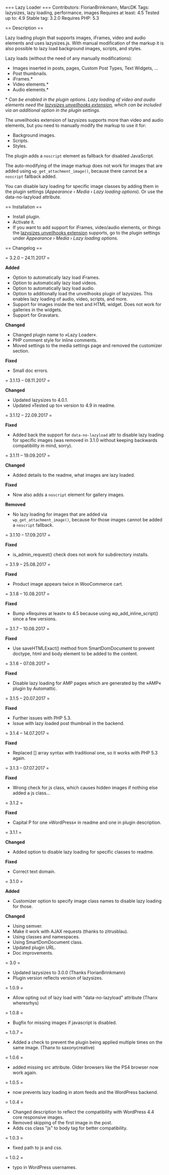 === Lazy Loader ===
Contributors: FlorianBrinkmann, MarcDK
Tags: lazysizes, lazy loading, performance, images
Requires at least: 4.5
Tested up to: 4.9
Stable tag: 3.2.0
Requires PHP: 5.3

== Description ==

Lazy loading plugin that supports images, iFrames, video and audio elements and uses lazysizes.js.
With manual modification of the markup it is also possible to lazy load background images, scripts,
and styles.

Lazy loads (without the need of any manually modifications):

* Images inserted in posts, pages, Custom Post Types, Text Widgets, …
* Post thumbnails.
* iFrames.*
* Video elements.*
* Audio elements.*

\* *Can be enabled in the plugin options. Lazy loading of video and audio elements 
need the [lazysizes unveilhooks extension](https://github.com/aFarkas/lazysizes/tree/gh-pages/plugins/unveilhooks),
which can be included via an additional option in the plugin settings.*

The unveilhooks extension of lazysizes supports more than video and audio elements, 
but you need to manually modify the markup to use it for:

* Background images.
* Scripts.
* Styles.

The plugin adds a `noscript` element as fallback for disabled JavaScript.

The auto-modifying of the image markup does not work for images that are added 
using `wp_get_attachment_image()`, because there cannot be a `noscript` fallback added.

You can disable lazy loading for specific image classes by adding them in the plugin 
settings (*Appearance* › *Media* › *Lazy loading options*). Or use the data-no-lazyload attribute.

== Installation ==

* Install plugin.
* Activate it.
* If you want to add support for iFrames, video/audio elements, or things the 
[lazysizes unveilhooks extension](https://github.com/aFarkas/lazysizes/tree/gh-pages/plugins/unveilhooks) 
supports, go to the plugin settings under *Appearance* › *Media* › *Lazy loading options*.

== Changelog ==

= 3.2.0 – 24.11.2017 =

**Added**

* Option to automatically lazy load iFrames.
* Option to automatically lazy load videos.
* Option to automatically lazy load audio.
* Option to additionally load the unveilhooks plugin of lazysizes. This enables lazy loading of audio, video, scripts, and more.
* Support for images inside the text and HTML widget. Does not work for galleries in the widgets.
* Support for Gravatars.

**Changed**

* Changed plugin name to »Lazy Loader«.
* PHP comment style for inline comments.
* Moved settings to the media settings page and removed the customizer section.

**Fixed**

* Small doc errors.

= 3.1.13 – 08.11.2017 =

**Changed**

* Updated lazysizes to 4.0.1.
* Updated »Tested up to« version to 4.9 in readme.

= 3.1.12 – 22.09.2017 =

**Fixed**

* Added back the support for `data-no-lazyload` attr to disable lazy loading for specific images (was removed in 3.1.0 without keeping backwards compatibility in mind, sorry).

= 3.1.11 – 19.09.2017 =

**Changed**

* Added details to the readme, what images are lazy loaded.

**Fixed**

* Now also adds a `noscript` element for gallery images.

**Removed**

* No lazy loading for images that are added via `wp_get_attachment_image()`, because for those images cannot be added a `noscript` fallback.

= 3.1.10 – 17.09.2017 =

**Fixed**

* is_admin_request() check does not work for subdirectory installs.

= 3.1.9 – 25.08.2017 =

**Fixed**

* Product image appears twice in WooCommerce cart.

= 3.1.8 – 10.08.2017 =

**Fixed**

* Bump »Requires at least« to 4.5 because using wp_add_inline_script() since a few versions.

= 3.1.7 – 10.08.2017 =

**Fixed**

* Use saveHTMLExact() method from SmartDomDocument to prevent doctype, html and body element to be added to the content.

= 3.1.6 – 07.08.2017 =

**Fixed**

* Disable lazy loading for AMP pages which are generated by the »AMP« plugin by Automattic.

= 3.1.5 – 20.07.2017 =

**Fixed**

* Further issues with PHP 5.3.
* Issue with lazy loaded post thumbnail in the backend.

= 3.1.4 – 14.07.2017 =

**Fixed**

* Replaced [] array syntax with traditional one, so it works with PHP 5.3 again.

= 3.1.3 – 07.07.2017 =

**Fixed**

* Wrong check for js class, which causes hidden images if nothing else added a js class…

= 3.1.2 =

**Fixed**

* Capital P for one »WordPress« in readme and one in plugin description.

= 3.1.1 =

**Changed**

* Added option to disable lazy loading for specific classes to readme.

**Fixed**

* Correct text domain.

= 3.1.0 =

**Added**

* Customizer option to specify image class names to disable lazy loading for those.

**Changed**

* Using semver.
* Make it work with AJAX requests (thanks to zitrusblau).
* Using classes and namespaces.
* Using SmartDomDocument class.
* Updated plugin URL.
* Doc improvements.

= 3.0 =

* Updated lazysizes to 3.0.0 (Thanks FlorianBrinkmann)
* Plugin version reflects version of lazysizes.

= 1.0.9 =

* Allow opting out of lazy load with "data-no-lazyload" attribute (Thanx wheresrhys)

= 1.0.8 =

* Bugfix for missing images if javascript is disabled.

= 1.0.7 =

* Added a check to prevent the plugin being applied multiple times on the same image. (Thanx to saxonycreative)

= 1.0.6 =

* added missing src attribute. Older browsers like the PS4 browser now work again.

= 1.0.5 =

* now prevents lazy loading in atom feeds and the WordPress backend.

= 1.0.4 =

* Changed description to reflect the compatibility with WordPress 4.4 core responsive images.
* Removed skipping of the first image in the post.
* Adds css class "js" to body tag for better compatibility.

= 1.0.3 =

* fixed path to js and css.

= 1.0.2 =

* typo in WordPress usernames.
